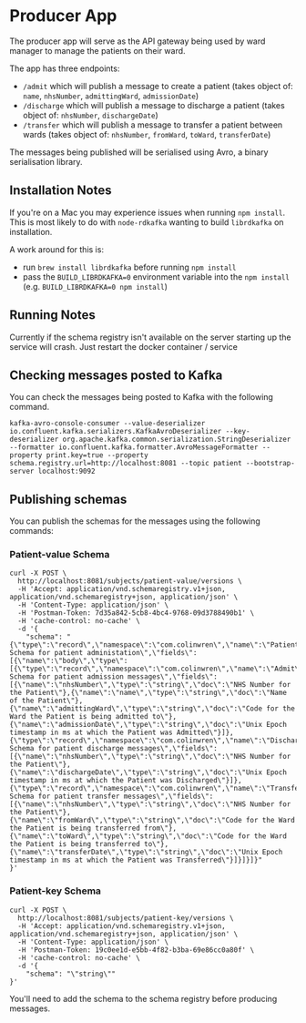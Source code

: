 # Producer App
The producer app will serve as the API gateway being used by ward manager to
manage the patients on their ward.

The app has three endpoints:
- `/admit` which will publish a message to create a patient (takes object of: `name`, `nhsNumber`, `admittingWard`, `admissionDate`)
- `/discharge` which will publish a message to discharge a patient (takes object of: `nhsNumber`, `dischargeDate`)
- `/transfer` which will publish a message to transfer a patient between wards (takes object of: `nhsNumber`, `fromWard`, `toWard`, `transferDate`)

The messages being published will be serialised using Avro, a binary serialisation library.

## Installation Notes
If you're on a Mac you may experience issues when running `npm install`. This is
most likely to do with `node-rdkafka` wanting to build `librdkafka` on installation.

A work around for this is:
- run `brew install librdkafka` before running `npm install`
- pass the `BUILD_LIBRDKAFKA=0` environment variable into the `npm install` (e.g. `BUILD_LIBRDKAFKA=0 npm install`)

## Running Notes
Currently if the schema registry isn't available on the server starting up the service will crash. Just restart the docker container / service

## Checking messages posted to Kafka
You can check the messages being posted to Kafka with the following command.
```
kafka-avro-console-consumer --value-deserializer io.confluent.kafka.serializers.KafkaAvroDeserializer --key-deserializer org.apache.kafka.common.serialization.StringDeserializer --formatter io.confluent.kafka.formatter.AvroMessageFormatter --property print.key=true --property schema.registry.url=http://localhost:8081 --topic patient --bootstrap-server localhost:9092

```

## Publishing schemas
You can publish the schemas for the messages using the following commands:

### Patient-value Schema
```
curl -X POST \
  http://localhost:8081/subjects/patient-value/versions \
  -H 'Accept: application/vnd.schemaregistry.v1+json, application/vnd.schemaregistry+json, application/json' \
  -H 'Content-Type: application/json' \
  -H 'Postman-Token: 7d35a842-5cb8-4bc4-9768-09d3788490b1' \
  -H 'cache-control: no-cache' \
  -d '{
	"schema": "{\"type\":\"record\",\"namespace\":\"com.colinwren\",\"name\":\"PatientAdministation\",\"doc\":\"Avro Schema for patient administation\",\"fields\":[{\"name\":\"body\",\"type\":[{\"type\":\"record\",\"namespace\":\"com.colinwren\",\"name\":\"Admit\",\"doc\":\"Avro Schema for patient admission messages\",\"fields\":[{\"name\":\"nhsNumber\",\"type\":\"string\",\"doc\":\"NHS Number for the Patient\"},{\"name\":\"name\",\"type\":\"string\",\"doc\":\"Name of the Patient\"},{\"name\":\"admittingWard\",\"type\":\"string\",\"doc\":\"Code for the Ward the Patient is being admitted to\"},{\"name\":\"admissionDate\",\"type\":\"string\",\"doc\":\"Unix Epoch timestamp in ms at which the Patient was Admitted\"}]},{\"type\":\"record\",\"namespace\":\"com.colinwren\",\"name\":\"Discharge\",\"doc\":\"Avro Schema for patient discharge messages\",\"fields\":[{\"name\":\"nhsNumber\",\"type\":\"string\",\"doc\":\"NHS Number for the Patient\"},{\"name\":\"dischargeDate\",\"type\":\"string\",\"doc\":\"Unix Epoch timestamp in ms at which the Patient was Discharged\"}]},{\"type\":\"record\",\"namespace\":\"com.colinwren\",\"name\":\"Transfer\",\"doc\":\"Avro Schema for patient transfer messages\",\"fields\":[{\"name\":\"nhsNumber\",\"type\":\"string\",\"doc\":\"NHS Number for the Patient\"},{\"name\":\"fromWard\",\"type\":\"string\",\"doc\":\"Code for the Ward the Patient is being transferred from\"},{\"name\":\"toWard\",\"type\":\"string\",\"doc\":\"Code for the Ward the Patient is being transferred to\"},{\"name\":\"transferDate\",\"type\":\"string\",\"doc\":\"Unix Epoch timestamp in ms at which the Patient was Transferred\"}]}]}]}"
}'
```

### Patient-key Schema
```
curl -X POST \
  http://localhost:8081/subjects/patient-key/versions \
  -H 'Accept: application/vnd.schemaregistry.v1+json, application/vnd.schemaregistry+json, application/json' \
  -H 'Content-Type: application/json' \
  -H 'Postman-Token: 19c0ee1d-e5bb-4f82-b3ba-69e86cc0a80f' \
  -H 'cache-control: no-cache' \
  -d '{
	"schema": "\"string\""
}'
```

You'll need to add the schema to the schema registry before producing messages.
